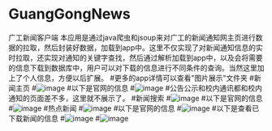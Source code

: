 # GuangGongNews
广工新闻客户端
本应用是通过java爬虫和jsoup来对广工的新闻通知网主页进行数据的拉取，然后封装好数据，加载到app中。这里不仅实现了对新闻通知信息的实时拉取，还实现对通知的关键字查找，然后通过解析加载到app中，以及会将需要的信息下载到数据库中，用户可以对下载的信息进行不同条件的查询。当然这里加上了个人信息，方便以后扩展。
#更多的app详情可以查看"图片展示"文件夹
#新闻主页
#![image](https://github.com/cenzr/GuangGongNews/blob/master/图片展示/new.png)
#以下是官网的信息
#![image](https://github.com/cenzr/GuangGongNews/blob/master/图片展示/new1.png)
#公告公示和校内通讯都和校内通知的页面差不多，这里就不展示了。
#新闻搜索
#![image](https://github.com/cenzr/GuangGongNews/blob/master/图片展示/search.png)
#以下是官网的信息
#![image](https://github.com/cenzr/GuangGongNews/blob/master/图片展示/search1.png)
#热点新闻
#![image](https://github.com/cenzr/GuangGongNews/blob/master/图片展示/hots.png)
#以下是官网的信息
#![image](https://github.com/cenzr/GuangGongNews/blob/master/图片展示/host1.png)
#以下是查看已下载新闻的信息
#![image](https://github.com/cenzr/GuangGongNews/blob/master/图片展示/download_search.png)
#![image](https://github.com/cenzr/GuangGongNews/blob/master/图片展示/download_search_keyword.png)
